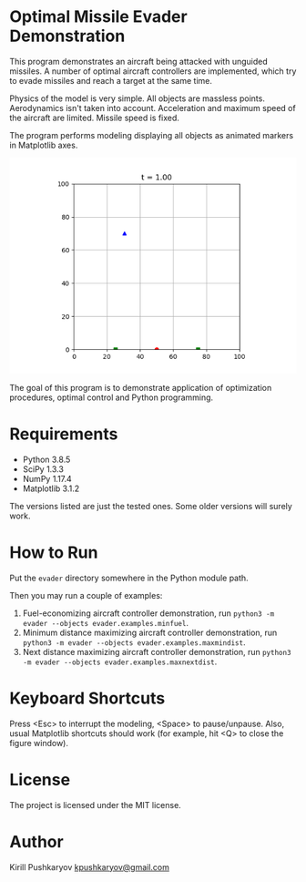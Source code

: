 # Optimal Missile Evader Demonstration

This program demonstrates an aircraft being attacked with unguided missiles. A number of optimal aircraft controllers are implemented, which try to evade missiles and reach a target at the same time.

Physics of the model is very simple. All objects are massless points. Aerodynamics isn't taken into account. Acceleration and maximum speed of the aircraft are limited. Missile speed is fixed.

The program performs modeling displaying all objects as animated markers in Matplotlib axes.

![Application screen showing an aircraft (blue triangle), two missile systems (green rectangles) and the aircraft's target (red circle)](doc/source/images/evader.png)

The goal of this program is to demonstrate application of optimization procedures, optimal control and Python programming.

# Requirements

* Python 3.8.5
* SciPy 1.3.3
* NumPy 1.17.4
* Matplotlib 3.1.2

The versions listed are just the tested ones. Some older versions will surely work.

# How to Run

Put the `evader` directory somewhere in the Python module path.

Then you may run a couple of examples:

1. Fuel-economizing aircraft controller demonstration, run `python3 -m evader --objects evader.examples.minfuel`.
2. Minimum distance maximizing aircraft controller demonstration, run `python3 -m evader --objects evader.examples.maxmindist`.
3. Next distance maximizing aircraft controller demonstration, run `python3 -m evader --objects evader.examples.maxnextdist`.

# Keyboard Shortcuts

Press \<Esc\> to interrupt the modeling, \<Space\> to pause/unpause. Also, usual Matplotlib shortcuts should work (for example, hit \<Q\> to close the figure window).

# License

The project is licensed under the MIT license.

# Author

Kirill Pushkaryov <kpushkaryov@gmail.com>